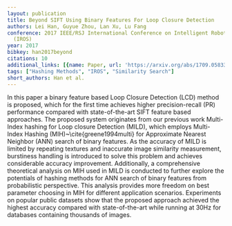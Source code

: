 ```yaml
---
layout: publication
title: Beyond SIFT Using Binary Features For Loop Closure Detection
authors: Lei Han, Guyue Zhou, Lan Xu, Lu Fang
conference: 2017 IEEE/RSJ International Conference on Intelligent Robots and Systems
  (IROS)
year: 2017
bibkey: han2017beyond
citations: 10
additional_links: [{name: Paper, url: 'https://arxiv.org/abs/1709.05833'}]
tags: ["Hashing Methods", "IROS", "Similarity Search"]
short_authors: Han et al.
---
```

In this paper a binary feature based Loop Closure Detection (LCD) method is
proposed, which for the first time achieves higher precision-recall (PR)
performance compared with state-of-the-art SIFT feature based approaches. The
proposed system originates from our previous work Multi-Index hashing for Loop
closure Detection (MILD), which employs Multi-Index Hashing
(MIH)~\cite\{greene1994multi\} for Approximate Nearest Neighbor (ANN) search of
binary features. As the accuracy of MILD is limited by repeating textures and
inaccurate image similarity measurement, burstiness handling is introduced to
solve this problem and achieves considerable accuracy improvement.
Additionally, a comprehensive theoretical analysis on MIH used in MILD is
conducted to further explore the potentials of hashing methods for ANN search
of binary features from probabilistic perspective. This analysis provides more
freedom on best parameter choosing in MIH for different application scenarios.
Experiments on popular public datasets show that the proposed approach achieved
the highest accuracy compared with state-of-the-art while running at 30Hz for
databases containing thousands of images.